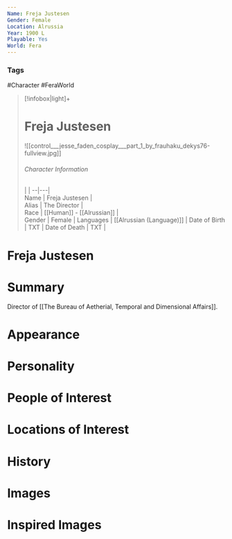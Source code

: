 ```yaml
---
Name: Freja Justesen  
Gender: Female
Location: Alrussia
Year: 1900 L
Playable: Yes
World: Fera
---
```


### Tags
#Character #FeraWorld 

> [!infobox|light]+  
> # Freja Justesen  
> ![[control___jesse_faden_cosplay___part_1_by_frauhaku_dekys76-fullview.jpg]]
> ###### Character Information
>  |   |
> --|---|  
> Name | Freja Justesen |  
> Alias | The Director |  
> Race | [[Human]] - [[Alrussian]] |  
> Gender | Female |
> Languages | [[Alrussian (Language)]] |
> Date of Birth | TXT |
> Date of Death | TXT |

# Freja Justesen

# Summary
Director of [[The Bureau of Aetherial, Temporal and Dimensional Affairs]].

# Appearance

# Personality

# People of Interest

# Locations of Interest

# History

# Images

# Inspired Images
